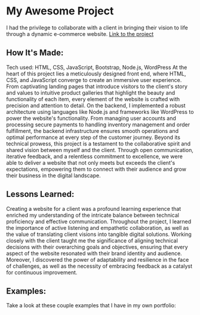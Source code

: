 # My Awesome Project
 I had the privilege to collaborate with a client in bringing their vision to life through a dynamic e-commerce website.
  [Link to the project](https://destinymccoy.netlify.app/)

  ## How It's Made:
  Tech used: HTML, CSS, JavaScript, Bootstrap, Node.js, WordPress
  At the heart of this project lies a meticulously designed front end, where HTML, CSS, and JavaScript converge to create an immersive user experience. From captivating landing pages that introduce visitors to the client's story and values to intuitive product galleries that highlight the beauty and functionality of each item, every element of the website is crafted with precision and attention to detail.
  On the backend, I implemented a robust architecture using languages like Node.js and frameworks like WordPress to power the website's functionality. From managing user accounts and processing secure payments to handling inventory management and order fulfillment, the backend infrastructure ensures smooth operations and optimal performance at every step of the customer journey.
  Beyond its technical prowess, this project is a testament to the collaborative spirit and shared vision between myself and the client. Through open communication, iterative feedback, and a relentless commitment to excellence, we were able to deliver a website that not only meets but exceeds the client's expectations, empowering them to connect with their audience and grow their business in the digital landscape.

  ## Lessons Learned:
  Creating a website for a client was a profound learning experience that enriched my understanding of the intricate balance between technical proficiency and effective communication. Throughout the project, I learned the importance of active listening and empathetic collaboration, as well as the value of translating client visions into tangible digital solutions. Working closely with the client taught me the significance of aligning technical decisions with their overarching goals and objectives, ensuring that every aspect of the website resonated with their brand identity and audience. Moreover, I discovered the power of adaptability and resilience
  in the face of challenges, as well as the necessity of embracing feedback as a catalyst for continuous improvement.

  ## Examples:
  Take a look at these couple examples that I have in my own portfolio:
